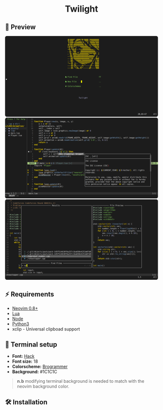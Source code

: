 <h1 align="center">
	Twilight
</h1>

## 🎴 **Preview**
![](assets/splash_screen.png)
![](assets/lsp_view.png)
![](assets/fzf_view.png)

## ⚡ **Requirements**
* [Neovim 0.8+](https://github.com/neovim/neovim/releases/tag/stable)
* [Lua](https://www.lua.org/)
* [Node](https://nodejs.org/en)
* [Python3](https://www.python.org/)
* xclip - Universal clipboad support


## 🤖 **Terminal setup**
* **Font:** [Hack](https://github.com/ryanoasis/nerd-fonts/releases/download/v2.3.3/Hack.zip)
* **Font size:** 18
* **Colorscheme:** [Brogrammer](https://gogh-co.github.io/Gogh/)
* **Background:** #1C1C1C
> **n.b** modifying terminal background is needed to match with the neovim background color.

## 🛠️ **Installation**